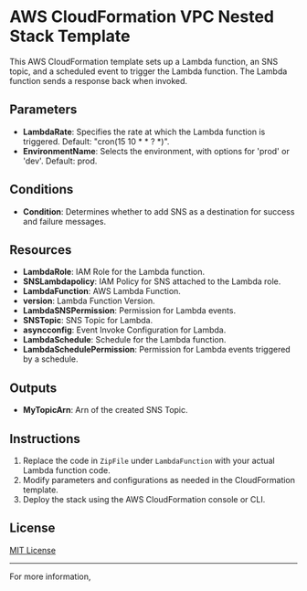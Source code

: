 # AWS CloudFormation VPC Nested Stack Template

This AWS CloudFormation template sets up a Lambda function, an SNS topic, and a scheduled event to trigger the Lambda function. The Lambda function sends a response back when invoked.

## Parameters

- **LambdaRate**: Specifies the rate at which the Lambda function is triggered. Default: "cron(15 10 * * ? *)".
- **EnvironmentName**: Selects the environment, with options for 'prod' or 'dev'. Default: prod.

## Conditions

- **Condition**: Determines whether to add SNS as a destination for success and failure messages.

## Resources

- **LambdaRole**: IAM Role for the Lambda function.
- **SNSLambdapolicy**: IAM Policy for SNS attached to the Lambda role.
- **LambdaFunction**: AWS Lambda Function.
- **version**: Lambda Function Version.
- **LambdaSNSPermission**: Permission for Lambda events.
- **SNSTopic**: SNS Topic for Lambda.
- **asyncconfig**: Event Invoke Configuration for Lambda.
- **LambdaSchedule**: Schedule for the Lambda function.
- **LambdaSchedulePermission**: Permission for Lambda events triggered by a schedule.

## Outputs

- **MyTopicArn**: Arn of the created SNS Topic.

## Instructions

1. Replace the code in `ZipFile` under `LambdaFunction` with your actual Lambda function code.
2. Modify parameters and configurations as needed in the CloudFormation template.
3. Deploy the stack using the AWS CloudFormation console or CLI.

## License

[MIT License](LICENSE)

---

For more information,

